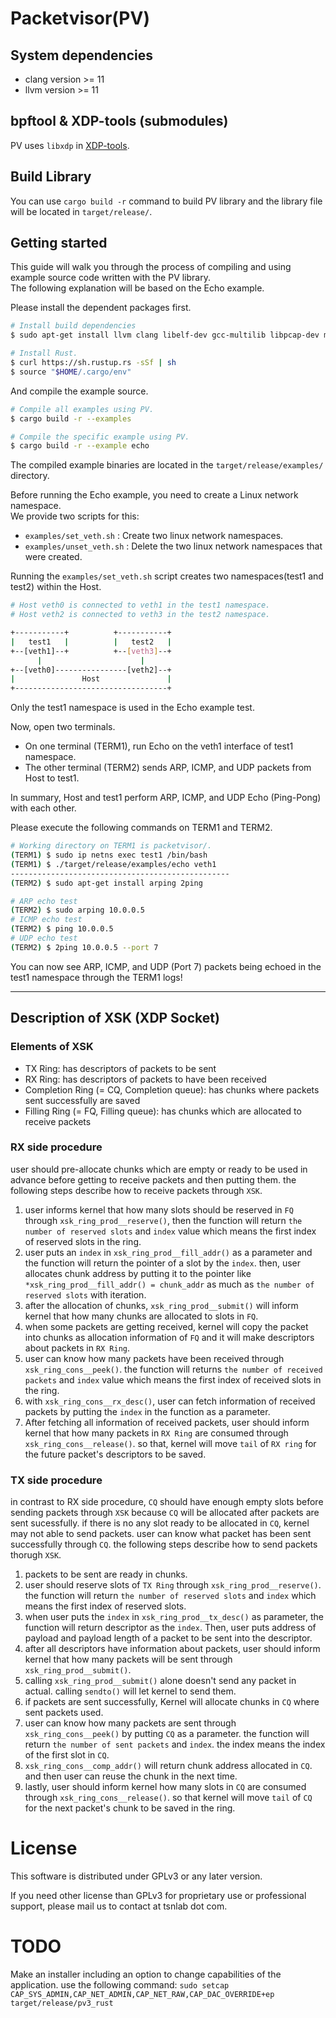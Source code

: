 # Packetvisor(PV)

## System dependencies
- clang version >= 11
- llvm version >= 11

## bpftool & XDP-tools (submodules)
PV uses `libxdp` in [XDP-tools][].

[XDP-tools]: https://github.com/xdp-project/xdp-tools

## Build Library
You can use `cargo build -r` command to build PV library and the library file will be located in `target/release/`.

## Getting started
This guide will walk you through the process of compiling and using example source code written with the PV library. \
The following explanation will be based on the Echo example.

Please install the dependent packages first.
```sh
# Install build dependencies
$ sudo apt-get install llvm clang libelf-dev gcc-multilib libpcap-dev m4 make curl

# Install Rust.
$ curl https://sh.rustup.rs -sSf | sh
$ source "$HOME/.cargo/env"
```

And compile the example source.
```sh
# Compile all examples using PV.
$ cargo build -r --examples

# Compile the specific example using PV.
$ cargo build -r --example echo
```
The compiled example binaries are located in the `target/release/examples/` directory.

Before running the Echo example, you need to create a Linux network namespace. \
We provide two scripts for this:
- `examples/set_veth.sh` : Create two linux network namespaces.
- `examples/unset_veth.sh` : Delete the two linux network namespaces that were created.

Running the `examples/set_veth.sh` script creates two namespaces(test1 and test2) within the Host.
```sh
# Host veth0 is connected to veth1 in the test1 namespace.
# Host veth2 is connected to veth3 in the test2 namespace.

+-----------+          +-----------+
|   test1   |          |   test2   |
+--[veth1]--+          +--[veth3]--+
      |                      |
+--[veth0]----------------[veth2]--+
|               Host               |
+----------------------------------+
```
Only the test1 namespace is used in the Echo example test.

Now, open two terminals.
- On one terminal (TERM1), run Echo on the veth1 interface of test1 namespace.
- The other terminal (TERM2) sends ARP, ICMP, and UDP packets from Host to test1.

In summary, Host and test1 perform ARP, ICMP, and UDP Echo (Ping-Pong) with each other.

Please execute the following commands on TERM1 and TERM2.
```bash
# Working directory on TERM1 is packetvisor/.
(TERM1) $ sudo ip netns exec test1 /bin/bash
(TERM1) $ ./target/release/examples/echo veth1
-------------------------------------------------
(TERM2) $ sudo apt-get install arping 2ping

# ARP echo test
(TERM2) $ sudo arping 10.0.0.5
# ICMP echo test
(TERM2) $ ping 10.0.0.5
# UDP echo test
(TERM2) $ 2ping 10.0.0.5 --port 7
```
You can now see ARP, ICMP, and UDP (Port 7) packets being echoed in the test1 namespace through the TERM1 logs!

---
## Description of XSK (XDP Socket)

### Elements of XSK
- TX Ring: has descriptors of packets to be sent
- RX Ring: has descriptors of packets to have been received
- Completion Ring (= CQ, Completion queue): has chunks where packets sent successfully are saved
- Filling Ring (= FQ, Filling queue): has chunks which are allocated to receive packets

### RX side procedure
user should pre-allocate chunks which are empty or ready to be used in advance before getting to receive packets and then putting them. the following steps describe how to receive packets through `XSK`.

1. user informs kernel that how many slots should be reserved in `FQ` through `xsk_ring_prod__reserve()`, then the function will return `the number of reserved slots` and `index` value which means the first index of reserved slots in the ring.
2. user puts an `index` in `xsk_ring_prod__fill_addr()` as a parameter and the function will return the pointer of a slot by the `index`. then, user allocates chunk address by putting it to the pointer like `*xsk_ring_prod__fill_addr() = chunk_addr` as much as `the number of reserved slots` with iteration.
3. after the allocation of chunks, `xsk_ring_prod__submit()` will inform kernel that how many chunks are allocated to slots in `FQ`.
4. when some packets are getting received, kernel will copy the packet into chunks as allocation information of `FQ` and it will make descriptors about packets in `RX Ring`.
5. user can know how many packets have been received through `xsk_ring_cons__peek()`. the function will returns `the number of received packets` and `index` value which means the first index of received slots in the ring.
6. with `xsk_ring_cons__rx_desc()`, user can fetch information of received packets by putting the `index` in the function as a parameter.
7. After fetching all information of received packets, user should inform kernel that how many packets in `RX Ring` are consumed through `xsk_ring_cons__release()`. so that, kernel will move `tail` of `RX ring` for the future packet's descriptors to be saved.

### TX side procedure
in contrast to RX side procedure, `CQ` should have enough empty slots before sending packets through `XSK` because `CQ` will be allocated after packets are sent sucessfully. if there is no any slot ready to be allocated in `CQ`, kernel may not able to send packets. user can know what packet has been sent successfully through `CQ`. the following steps describe how to send packets thorugh `XSK`.

1. packets to be sent are ready in chunks.
2. user should reserve slots of `TX Ring` through `xsk_ring_prod__reserve()`. the function will return `the number of reserved slots` and `index` which means the first index of reserved slots.
3. when user puts the `index` in `xsk_ring_prod__tx_desc()` as parameter, the function will return descriptor as the `index`. Then, user puts address of payload and payload length of a packet to be sent into the descriptor.
4. after all descriptors have information about packets, user should inform kernel that how many packets will be sent through `xsk_ring_prod__submit()`.
5. calling `xsk_ring_prod__submit()` alone doesn't send any packet in actual. calling `sendto()` will let kernel to send them.
6. if packets are sent successfully, Kernel will allocate chunks in `CQ` where sent packets used.
7. user can know how many packets are sent through `xsk_ring_cons__peek()` by putting `CQ` as a parameter. the function will return `the number of sent packets` and `index`. the index means the index of the first slot in `CQ`.
8. `xsk_ring_cons__comp_addr()` will return chunk address allocated in `CQ`. and then user can reuse the chunk in the next time.
9. lastly, user should inform kernel how many slots in `CQ` are consumed through `xsk_ring_cons__release()`. so that kernel will move `tail` of `CQ` for the next packet's chunk to be saved in the ring.

# License
This software is distributed under GPLv3 or any later version.

If you need other license than GPLv3 for proprietary use or professional support, please mail us to contact at tsnlab dot com.

# TODO
Make an installer including an option to change capabilities of the application.
use the following command: `sudo setcap CAP_SYS_ADMIN,CAP_NET_ADMIN,CAP_NET_RAW,CAP_DAC_OVERRIDE+ep target/release/pv3_rust`
